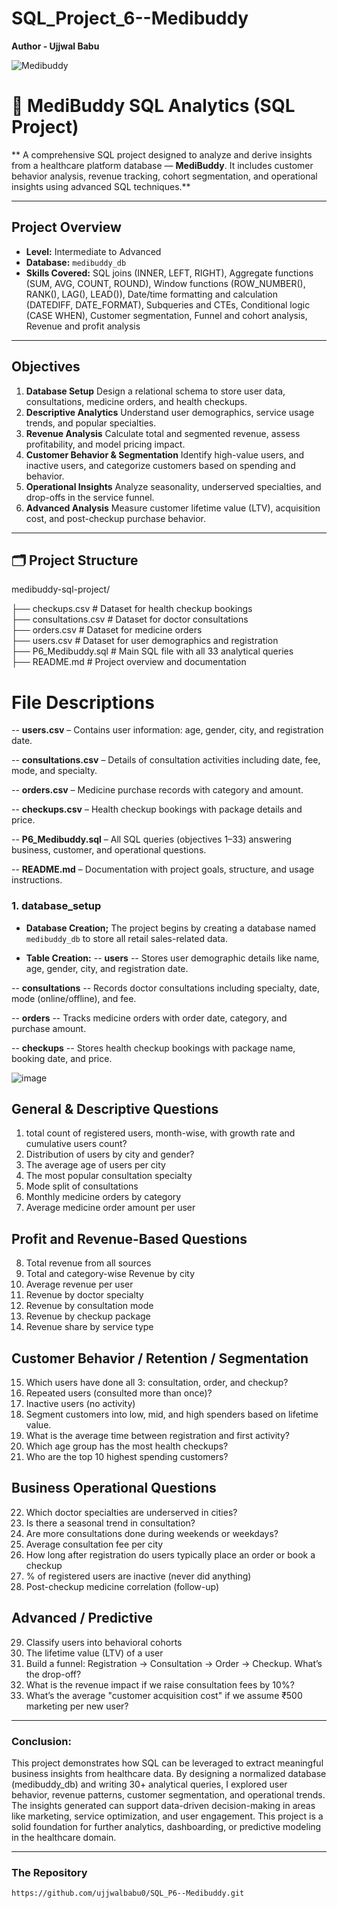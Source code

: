 # SQL_Project_6--Medibuddy
**Author - Ujjwal Babu**

![Medibuddy](https://github.com/user-attachments/assets/b7274355-1496-454f-a745-db535052b5d3)


# 🏥 MediBuddy SQL Analytics (SQL Project)
**
A comprehensive SQL project designed to analyze and derive insights from a healthcare platform database — **MediBuddy**. It includes customer behavior analysis, revenue tracking, cohort segmentation, and operational insights using advanced SQL techniques.**

------------------------------------------------------------------------------------------------

## Project Overview

- **Level:** Intermediate to Advanced
- **Database:** `medibuddy_db`
- **Skills Covered:** SQL joins (INNER, LEFT, RIGHT), Aggregate functions (SUM, AVG, COUNT, ROUND), Window functions (ROW_NUMBER(), RANK(), LAG(), LEAD()), Date/time formatting and calculation (DATEDIFF, DATE_FORMAT), Subqueries and CTEs, Conditional logic (CASE WHEN), Customer segmentation, Funnel and cohort analysis, Revenue and profit analysis

------------------------------------------------------------------------------------------------

## Objectives
1. **Database Setup**
Design a relational schema to store user data, consultations, medicine orders, and health checkups.
2. **Descriptive Analytics**
Understand user demographics, service usage trends, and popular specialties.
3. **Revenue Analysis**
Calculate total and segmented revenue, assess profitability, and model pricing impact.
4. **Customer Behavior & Segmentation**
Identify high-value users, and inactive users, and categorize customers based on spending and behavior.
5. **Operational Insights**
Analyze seasonality, underserved specialties, and drop-offs in the service funnel.
6. **Advanced Analysis**
Measure customer lifetime value (LTV), acquisition cost, and post-checkup purchase behavior.

------------------------------------------------------------------------------------------------

## 🗂️ Project Structure
medibuddy-sql-project/

├── checkups.csv              # Dataset for health checkup bookings  
├── consultations.csv         # Dataset for doctor consultations  
├── orders.csv                # Dataset for medicine orders  
├── users.csv                 # Dataset for user demographics and registration  
├── P6_Medibuddy.sql          # Main SQL file with all 33 analytical queries  
├── README.md                 # Project overview and documentation  


# File Descriptions
-- **users.csv** – Contains user information: age, gender, city, and registration date.

-- **consultations.csv** – Details of consultation activities including date, fee, mode, and specialty.

-- **orders.csv** – Medicine purchase records with category and amount.

-- **checkups.csv** – Health checkup bookings with package details and price.

-- **P6_Medibuddy.sql** – All SQL queries (objectives 1–33) answering business, customer, and operational questions.

-- **README.md** – Documentation with project goals, structure, and usage instructions.

### 1. database_setup
- **Database Creation;**
The project begins by creating a database named `medibuddy_db` to store all retail sales-related data.

- **Table Creation:**
-- **users**
-- Stores user demographic details like name, age, gender, city, and registration date.

-- **consultations**
-- Records doctor consultations including specialty, date, mode (online/offline), and fee.

-- **orders**
-- Tracks medicine orders with order date, category, and purchase amount.

-- **checkups**
-- Stores health checkup bookings with package name, booking date, and price.

![image](https://github.com/user-attachments/assets/1eeb2e86-10a2-4a6a-8742-6fb880b329f1)

## General & Descriptive Questions
1. total count of registered users, month-wise, with growth rate and cumulative users count?
2. Distribution of users by city and gender?
3. The average age of users per city
4. The most popular consultation specialty
5. Mode split of consultations
6. Monthly medicine orders by category
7. Average medicine order amount per user

## Profit and Revenue-Based Questions
8. Total revenue from all sources
9. Total and category-wise Revenue by city
10. Average revenue per user
11. Revenue by doctor specialty
12. Revenue by consultation mode
13. Revenue by checkup package
14. Revenue share by service type

## Customer Behavior / Retention / Segmentation
15. Which users have done all 3: consultation, order, and checkup?
16. Repeated users (consulted more than once)?
17. Inactive users (no activity)
18. Segment customers into low, mid, and high spenders based on lifetime value.
19. What is the average time between registration and first activity?
20. Which age group has the most health checkups?
21. Who are the top 10 highest spending customers?

## Business Operational Questions
22. Which doctor specialties are underserved in cities?
23. Is there a seasonal trend in consultation?
24. Are more consultations done during weekends or weekdays?
25. Average consultation fee per city
26. How long after registration do users typically place an order or book a checkup
27. % of registered users are inactive (never did anything)
28. Post-checkup medicine correlation (follow-up)

## Advanced / Predictive
29. Classify users into behavioral cohorts
30. The lifetime value (LTV) of a user
31. Build a funnel: Registration → Consultation → Order → Checkup. What’s the drop-off?
32. What is the revenue impact if we raise consultation fees by 10%?
33. What’s the average "customer acquisition cost" if we assume ₹500 marketing per new user?

------------------------------------------------------------------------------------------------

### Conclusion:
This project demonstrates how SQL can be leveraged to extract meaningful business insights from healthcare data. By designing a normalized database (medibuddy_db) and writing 30+ analytical queries, I explored user behavior, revenue patterns, customer segmentation, and operational trends. The insights generated can support data-driven decision-making in areas like marketing, service optimization, and user engagement. This project is a solid foundation for further analytics, dashboarding, or predictive modeling in the healthcare domain.

------------------------------------------------------------------------------------------------

### The Repository

```bash
https://github.com/ujjwalbabu0/SQL_P6--Medibuddy.git

